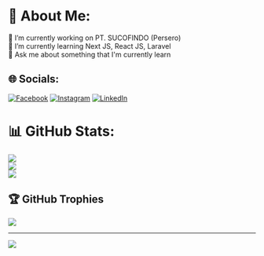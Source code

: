 # 💫 About Me:
🔭 I’m currently working on PT. SUCOFINDO (Persero)<br>🌱 I’m currently learning Next JS, React JS, Laravel<br>💬 Ask me about something that I'm currently learn<br>


## 🌐 Socials:
[![Facebook](https://img.shields.io/badge/Facebook-%231877F2.svg?logo=Facebook&logoColor=white)](https://facebook.com/rizki.hakim.58) [![Instagram](https://img.shields.io/badge/Instagram-%23E4405F.svg?logo=Instagram&logoColor=white)](https://instagram.com/rizkiamanullah) [![LinkedIn](https://img.shields.io/badge/LinkedIn-%230077B5.svg?logo=linkedin&logoColor=white)](https://linkedin.com/in/rizki-amanullah-hakim-857655a6) 

# 📊 GitHub Stats:
![](https://github-readme-stats.vercel.app/api?username=rizkiamanullah&theme=dark&hide_border=false&include_all_commits=true&count_private=true)<br/>
![](https://github-readme-streak-stats.herokuapp.com/?user=rizkiamanullah&theme=dark&hide_border=false)<br/>
![](https://github-readme-stats.vercel.app/api/top-langs/?username=rizkiamanullah&theme=dark&hide_border=false&include_all_commits=true&count_private=true&layout=compact)

## 🏆 GitHub Trophies
![](https://github-profile-trophy.vercel.app/?username=rizkiamanullah&theme=radical&no-frame=false&no-bg=false&margin-w=4)

---
[![](https://visitcount.itsvg.in/api?id=rizkiamanullah&icon=0&color=0)](https://visitcount.itsvg.in)

<!-- Proudly created with GPRM ( https://gprm.itsvg.in ) -->
